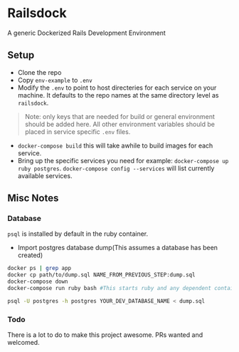 # Railsdock

A generic Dockerized Rails Development Environment

## Setup

* Clone the repo
* Copy `env-example` to `.env`
* Modify the `.env` to point to host directeries for each service on your machine. It defaults to the repo names at the same directory level as `railsdock`.
> Note: only keys that are needed for build or general environment should be added here. All other environment variables should be placed in service specific `.env` files.
* `docker-compose build` this will take awhile to build images for each service.
* Bring up the specific services you need for example: `docker-compose up ruby postgres`. `docker-compose config --services` will list currently available services.

## Misc Notes

### Database
`psql` is installed by default in the ruby container.

* Import postgres database dump(This assumes a database has been created)

```sh
docker ps | grep app
docker cp path/to/dump.sql NAME_FROM_PREVIOUS_STEP:dump.sql
docker-compose down
docker-compose run ruby bash #This starts ruby and any dependent containers.

psql -U postgres -h postgres YOUR_DEV_DATABASE_NAME < dump.sql
```

### Todo

There is a lot to do to make this project awesome. PRs wanted and welcomed.

